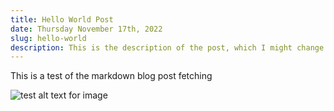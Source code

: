 ```yaml
---
title: Hello World Post
date: Thursday November 17th, 2022
slug: hello-world
description: This is the description of the post, which I might change to excerpt
---
```

This is a test of the markdown blog post fetching

![test alt text for image](/images/butterfree.jpg "Title of the image - butterfree")